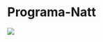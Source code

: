 # Programa-Natt
<img src="https://github.com/vimalverma558/vimalverma558/raw/v2/img/hello.gif" style="max-width: 100%; display: inline-block;" data-target="animated-image.originalImage">
